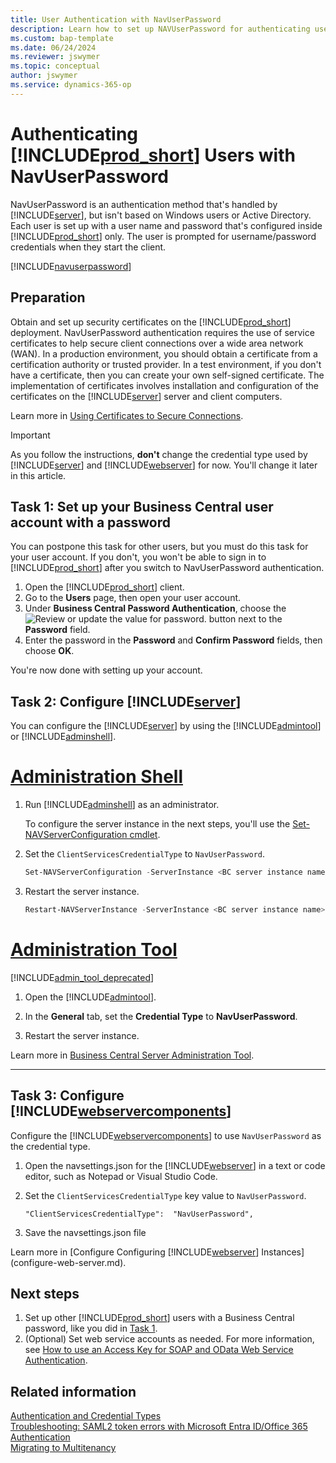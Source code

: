 ```yaml
---
title: User Authentication with NavUserPassword
description: Learn how to set up NAVUserPassword for authenticating users.
ms.custom: bap-template
ms.date: 06/24/2024
ms.reviewer: jswymer
ms.topic: conceptual
author: jswymer
ms.service: dynamics-365-op
---
```

# Authenticating [!INCLUDE[prod_short](../developer/includes/prod_short.md)] Users with NavUserPassword

NavUserPassword is an authentication method that's handled by [!INCLUDE[server](../developer/includes/server.md)], but isn't based on Windows users or Active Directory. Each user is set up with a user name and password that's configured inside [!INCLUDE[prod_short](../developer/includes/prod_short.md)] only. The user is prompted for username/password credentials when they start the client.

[!INCLUDE[navuserpassword](../developer/includes/navuserpassword.md)]

## Preparation

Obtain and set up security certificates on the [!INCLUDE[prod_short](../developer/includes/prod_short.md)] deployment. NavUserPassword authentication requires the use of service certificates to help secure client connections over a wide area network (WAN). In a production environment, you should obtain a certificate from a certification authority or trusted provider. In a test environment, if you don't have a certificate, then you can create your own self-signed certificate. The implementation of certificates involves installation and configuration of the certificates on the [!INCLUDE[server](../developer/includes/server.md)] server and client computers.

Learn more in [Using Certificates to Secure Connections](../deployment/implement-security-certificates-production-environment.md).

> [!IMPORTANT]
> As you follow the instructions, **don't** change the credential type used by [!INCLUDE[server](../developer/includes/server.md)] and [!INCLUDE[webserver](../developer/includes/webserver.md)] for now. You'll change it later in this article.

## <a name="task1"></a>Task 1: Set up your Business Central user account with a password

You can postpone this task for other users, but you must do this task for your user account. If you don't, you won't be able to sign in to [!INCLUDE[prod_short](../developer/includes/prod_short.md)] after you switch to NavUserPassword authentication.

1. Open the [!INCLUDE[prod_short](../developer/includes/prod_short.md)] client.
2. Go to the **Users** page, then open your user account.
3. Under **Business Central Password Authentication**, choose the ![Review or update the value for password.](../developer/media/ellipse-button.png ) button next to the **Password** field.
4. Enter the password in the **Password** and **Confirm Password** fields, then choose **OK**.

You're now done with setting up your account.

## Task 2: Configure [!INCLUDE[server](../developer/includes/server.md)]

You can configure the [!INCLUDE[server](../developer/includes/server.md)] by using the [!INCLUDE[admintool](../developer/includes/admintool.md)] or [!INCLUDE[adminshell](../developer/includes/adminshell.md)].

# [Administration Shell](#tab/adminshell)

1. Run [!INCLUDE[adminshell](../developer/includes/adminshell.md)] as an administrator.

    To configure the server instance in the next steps, you'll use the [Set-NAVServerConfiguration cmdlet](/powershell/module/microsoft.dynamics.nav.management/set-navserverconfiguration).

2. Set the `ClientServicesCredentialType` to `NavUserPassword`.

   ```powershell
   Set-NAVServerConfiguration -ServerInstance <BC server instance name>  -KeyName ClientServicesCredentialType -KeyValue NavUserPassword
   ```

3. Restart the server instance.

   ```powershell
   Restart-NAVServerInstance -ServerInstance <BC server instance name>
   ```

# [Administration Tool](#tab/admintool)

[!INCLUDE[admin_tool_deprecated](../developer/includes/admin_tool_deprecated.md)]

1. Open the [!INCLUDE[admintool](../developer/includes/admintool.md)].

2. In the **General** tab, set the **Credential Type** to **NavUserPassword**.

3. Restart the server instance.

Learn more in [Business Central Server Administration Tool](administration-tool.md).

---

## Task 3: Configure [!INCLUDE[webservercomponents](../developer/includes/webservercomponents.md)]

Configure the [!INCLUDE[webservercomponents](../developer/includes/webservercomponents.md)] to use `NavUserPassword` as the credential type. 

1. Open the navsettings.json for the [!INCLUDE[webserver](../developer/includes/webserver.md)] in a text or code editor, such as Notepad or Visual Studio Code.

2. Set the `ClientServicesCredentialType` key value to `NavUserPassword`.

    ```
    "ClientServicesCredentialType":  "NavUserPassword",
    ```

3. Save the navsettings.json file

Learn more in [Configure Configuring [!INCLUDE[webserver](../developer/includes/webserver.md)] Instances](configure-web-server.md).

## Next steps

1. Set up other [!INCLUDE[prod_short](../developer/includes/prod_short.md)] users with a Business Central password, like you did in [Task 1](#task1).
2. (Optional) Set web service accounts as needed. For more information, see [How to use an Access Key for SOAP and OData Web Service Authentication](../webservices/web-services-authentication.md#accesskey).

## Related information  

[Authentication and Credential Types](Users-Credential-Types.md)  
[Troubleshooting: SAML2 token errors with Microsoft Entra ID/Office 365 Authentication](troubleshooting-SAML2-token-not-valid-because-validity-period-ended.md)  
[Migrating to Multitenancy](../deployment/migrating-to-multitenancy.md)
